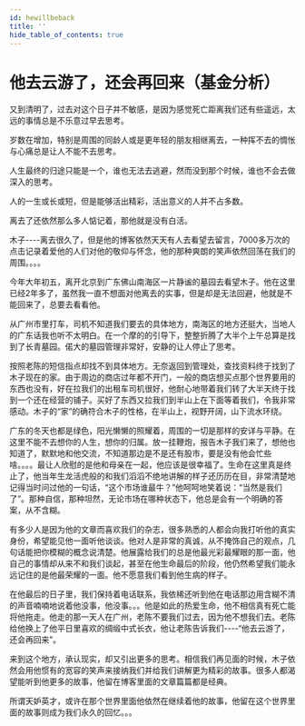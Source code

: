 ```yaml
---
id: hewillbeback
title: ''
hide_table_of_contents: true
---
```


# 他去云游了，还会再回来（基金分析）

又到清明了，过去对这个日子并不敏感，是因为感觉死亡距离我们还有些遥远，太远的事情总是不乐意过早去思考。

岁数在增加，特别是周围的同龄人或是更年轻的朋友相继离去，一种挥不去的惆怅与心痛总是让人不能不去思考。

人生最终的归途只能是一个，谁也无法去逃避，然而没到那个时候，谁也不会去做深入的思考。

人的一生或长或短，但是能够活出精彩，活出意义的人并不占多数。

离去了还依然那么多人惦记着，那他就是没有白活。

木子----离去很久了，但是他的博客依然天天有人去看望去留言，7000多万次的点击记录着爱他的人们对他的敬仰与怀念，他的那种爽朗的笑声依然回荡在我们的周围。。。。

今年大年初五，离开北京到广东佛山南海区一片静谧的墓园去看望木子。他在这里已经2年多了，虽然我一直不想面对他离去的实事，但是却是无法回避，他就是不能回来了，总要去看看他。

从广州市里打车，司机不知道我们要去的具体地方，南海区的地方还挺大，当地人的广东话我也听不太明白。在一个摩的的引导下，整整折腾了大半个上午总算是找到了长青墓园。偌大的墓园管理非常好，安静的让人停止了思考。

按照老陈的短信指点却找不到具体地方。无奈返回到管理处，查找资料终于找到了木子现在的家。由于周边的商店过年都不开门，一般的商店想买点那个世界要用的东西也没有，好在拉我们的出租车司机很好，他耐心地带着我们转了大半天终于找到一个还在经营的铺子。买好了东西又拉我们到半山上在下面等着我们，令我非常感动。木子的“家”的确符合木子的性格，在半山上，视野开阔，山下流水环绕。

广东的冬天也都是绿色，阳光懒懒的照耀着，周围的一切是那样的安详与平静。在这里不能不去想你的人生，想你的归属。放一挂鞭炮，报告木子我们来了，想他也知道了，默默地和他交流，不知道那边是不是还有股市，要是没有他会忙些啥。。。。最让人欣慰的是他和母亲在一起，他应该是很幸福了。生命在这里真是终止了，他当年生龙活虎般的和我们滔滔不绝地讲解的样子还历历在目，非常清楚地记得当时问过他的一句话，“这个市场谁最牛？”他呵呵地笑着说：“当然是我们了”。那种自信，那种坦然，无论市场在哪种状态下，他总是会有一个明确的答案，从不含糊。

有多少人是因为他的文章而喜欢我们的杂志，很多熟悉的人都会向我打听他的真实身份，希望能见他一面听他谈谈。他对人是非常的真诚，从不掩饰自己的观点，几句话能把你模糊的概念说清楚。他展露给我们的总是他最光彩最耀眼的那一面，他自己的事情却从来不和我们谈起，甚至在他生命最后的阶段，他仍然希望我们能永远记住的是他最荣耀的一面。他不愿意我们看到他生病的样子。

在他最后的日子里，我们保持着电话联系，我依稀还听到他在电话那边用含糊不清的声音喃喃地说着他没事，他没事。。。他是如此的热爱生命，他不相信真有死亡能将他拖走。他走的那一天人在广州，老陈不要我们过去，因为他不想我们去。老陈给他换上了他平日里喜欢的绸缎中式长衣，他让老陈告诉我们----“他去云游了，还会再回来”。

来到这个地方，承认现实，却又引出更多的思考。相信我们再见面的时候，木子依然会用他惯有的宽容的笑声来接纳我们并给我们讲解更为精彩的故事。很多人都渴望能听到他更多的故事，他留在博客里面的文章篇篇都是经典。

所谓天妒英才，或许在那个世界里面他依然在继续着他的故事，他留在这个世界里面的故事则成为我们永久的回忆。。。
